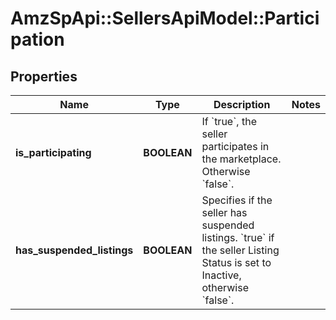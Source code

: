 # AmzSpApi::SellersApiModel::Participation

## Properties
Name | Type | Description | Notes
------------ | ------------- | ------------- | -------------
**is_participating** | **BOOLEAN** | If &#x60;true&#x60;, the seller participates in the marketplace. Otherwise &#x60;false&#x60;. | 
**has_suspended_listings** | **BOOLEAN** | Specifies if the seller has suspended listings. &#x60;true&#x60; if the seller Listing Status is set to Inactive, otherwise &#x60;false&#x60;. | 

